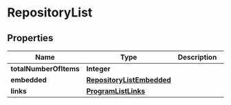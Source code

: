 

# RepositoryList

## Properties

Name | Type | Description | Notes
------------ | ------------- | ------------- | -------------
**totalNumberOfItems** | **Integer** |  |  [optional]
**embedded** | [**RepositoryListEmbedded**](RepositoryListEmbedded.md) |  |  [optional]
**links** | [**ProgramListLinks**](ProgramListLinks.md) |  |  [optional]




